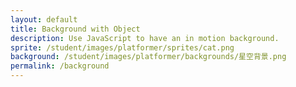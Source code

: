 ```yaml
---
layout: default
title: Background with Object
description: Use JavaScript to have an in motion background.
sprite: /student/images/platformer/sprites/cat.png
background: /student/images/platformer/backgrounds/星空背景.png
permalink: /background
---
```


<canvas id="world"></canvas>

<script>
  // Get reference to canvas and its 2D drawing context
  const canvas = document.getElementById("world");
  const ctx = canvas.getContext('2d');

  // Create Image objects for background and player sprite
  const backgroundImg = new Image();
  const spriteImg = new Image();

  // Assign sources (injected from page front-matter above)
  backgroundImg.src = "{{ page.background }}";
  spriteImg.src = "{{ page.sprite }}";

  // Counter to track when both images have loaded
  let imagesLoaded = 0;

  // Increment counter when background loads
  backgroundImg.onload = function() {
    imagesLoaded++;
    startGameWorld(); // Try to start once loaded
  };

  // Increment counter when sprite loads
  spriteImg.onload = function() {
    imagesLoaded++;
    startGameWorld(); // Try to start once loaded
  };

  // Main function to initialize and run the game world
  function startGameWorld() {
    // Only start if both images are fully loaded
    if (imagesLoaded < 2) return;

    // Base class for all objects in the game
    class GameObject {
      constructor(image, width, height, x = 0, y = 0, speedRatio = 0) {
        this.image = image;
        this.width = width;
        this.height = height;
        this.x = x;
        this.y = y;
        this.speedRatio = speedRatio;
        this.speed = GameWorld.gameSpeed * this.speedRatio;
      }
      update() {} // Empty update, overridden by subclasses
      draw(ctx) {
        ctx.drawImage(this.image, this.x, this.y, this.width, this.height);
      }
    }

    // Background object that scrolls infinitely
    class Background extends GameObject {
      constructor(image, gameWorld) {
        // Fill the canvas with background image
        super(image, gameWorld.width, gameWorld.height, 0, 0, 0.1);
      }
      update() {
        // Move background left, wrap around when off screen
        this.x = (this.x - this.speed) % this.width;
      }
      draw(ctx) {
        // Draw two images side by side to create infinite loop
        ctx.drawImage(this.image, this.x, this.y, this.width, this.height);
        ctx.drawImage(this.image, this.x + this.width, this.y, this.width, this.height);
      }
    }

    // Player object that bobs up and down
    class Player extends GameObject {
      constructor(image, gameWorld) {
        // Scale sprite down by half
        const width = image.naturalWidth / 2;
        const height = image.naturalHeight / 2;

        // Center the player on screen
        const x = (gameWorld.width - width) / 2;
        const y = (gameWorld.height - height) / 2;

        super(image, width, height, x, y);

        // Base Y position and animation frame tracker
        this.baseY = y;
        this.frame = 0;
      }
      update() {
        // Animate player with a sine wave bobbing motion
        this.y = this.baseY + Math.sin(this.frame * 0.05) * 20;
        this.frame++;
      }
    }

    // Main game world
    class GameWorld {
      static gameSpeed = 5; // Global scroll speed
      constructor(backgroundImg, spriteImg) {
        // Setup canvas dimensions to match window
        this.canvas = document.getElementById("world");
        this.ctx = this.canvas.getContext('2d');
        this.width = window.innerWidth;
        this.height = window.innerHeight;
        this.canvas.width = this.width;
        this.canvas.height = this.height;

        // Style canvas to fill window
        this.canvas.style.width = `${this.width}px`;
        this.canvas.style.height = `${this.height}px`;
        this.canvas.style.position = 'absolute';
        this.canvas.style.left = `0px`;
        this.canvas.style.top = `${(window.innerHeight - this.height) / 2}px`;

        // Initialize objects: scrolling background + player
        this.gameObjects = [
         new Background(backgroundImg, this),
         new Player(spriteImg, this)
        ];
      }
      // Game loop: update + draw all objects each frame
      gameLoop() {
        this.ctx.clearRect(0, 0, this.width, this.height);
        for (const obj of this.gameObjects) {
          obj.update();
          obj.draw(this.ctx);
        }
        // Request next animation frame
        requestAnimationFrame(this.gameLoop.bind(this));
      }
      // Start the game loop
      start() {
        this.gameLoop();
      }
    }

    // Create game world and start running
    const world = new GameWorld(backgroundImg, spriteImg);
    world.start();
  }
</script>